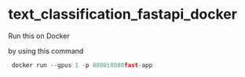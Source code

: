 # text_classification_fastapi_docker


Run this on Docker 

by using this command 

```python
 docker run --gpus 1 -p 8080:8080fast-app 
